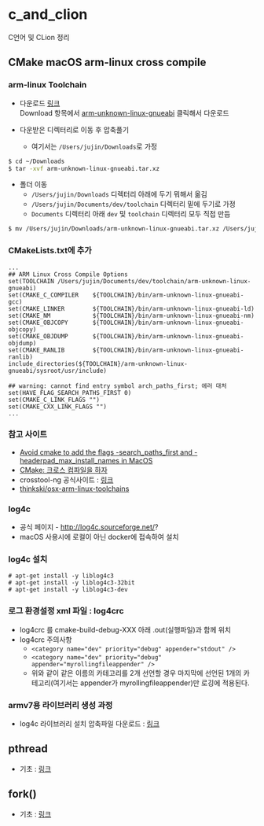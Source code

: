 # c_and_clion
C언어 및 CLion 정리

## CMake macOS arm-linux cross compile
### arm-linux Toolchain  
* 다운로드 [링크](https://github.com/thinkski/osx-arm-linux-toolchains)   
Download 항목에서 [arm-unknown-linux-gnueabi](https://github.com/thinkski/osx-arm-linux-toolchains/releases/download/8.3.0/arm-unknown-linux-gnueabi.tar.xz) 클릭해서 다운로드

* 다운받은 디렉터리로 이동 후 압축풀기
    - 여기서는 `/Users/jujin/Downloads`로 가정
```bash
$ cd ~/Downloads
$ tar -xvf arm-unknown-linux-gnueabi.tar.xz
```
* 폴더 이동
    - `/Users/jujin/Downloads` 디렉터리 아래에 두기 뭐해서 옮김 
    - `/Users/jujin/Documents/dev/toolchain` 디렉터리 밑에 두기로 가정
    - `Documents` 디렉터리 아래 `dev` 및 `toolchain` 디렉터리 모두 직접 만듬
```bash
$ mv /Users/jujin/Downloads/arm-unknown-linux-gnueabi.tar.xz /Users/jujin/Documents/dev/toolchain/
```

### CMakeLists.txt에 추가
```text
...
## ARM Linux Cross Compile Options
set(TOOLCHAIN /Users/jujin/Documents/dev/toolchain/arm-unknown-linux-gnueabi)
set(CMAKE_C_COMPILER    ${TOOLCHAIN}/bin/arm-unknown-linux-gnueabi-gcc)
set(CMAKE_LINKER        ${TOOLCHAIN}/bin/arm-unknown-linux-gnueabi-ld)
set(CMAKE_NM            ${TOOLCHAIN}/bin/arm-unknown-linux-gnueabi-nm)
set(CMAKE_OBJCOPY       ${TOOLCHAIN}/bin/arm-unknown-linux-gnueabi-objcopy)
set(CMAKE_OBJDUMP       ${TOOLCHAIN}/bin/arm-unknown-linux-gnueabi-objdump)
set(CMAKE_RANLIB        ${TOOLCHAIN}/bin/arm-unknown-linux-gnueabi-ranlib)
include_directories(${TOOLCHAIN}/arm-unknown-linux-gnueabi/sysroot/usr/include)

## warning: cannot find entry symbol arch_paths_first; 에러 대처
set(HAVE_FLAG_SEARCH_PATHS_FIRST 0)
set(CMAKE_C_LINK_FLAGS "")
set(CMAKE_CXX_LINK_FLAGS "")
...
```
### 참고 사이트
* [Avoid cmake to add the flags -search_paths_first and -headerpad_max_install_names in MacOS](https://stackoverflow.com/questions/54482519/avoid-cmake-to-add-the-flags-search-paths-first-and-headerpad-max-install-name)
* [CMake: 크로스 컴파일을 하자](https://codecooking.tistory.com/81)
* crosstool-ng 공식사이트 : [링크](https://crosstool-ng.github.io/)
* [thinkski/osx-arm-linux-toolchains](https://github.com/thinkski/osx-arm-linux-toolchains)

### log4c
* 공식 페이지 - http://log4c.sourceforge.net/?
* macOS 사용시에 로컬이 아닌 docker에 접속하여 설치
### log4c 설치
```
# apt-get install -y liblog4c3
# apt-get install -y liblog4c3-32bit
# apt-get install -y liblog4c3-dev
``` 
### 로그 환경설정 xml 파일 : log4crc
* log4crc 를 cmake-build-debug-XXX 아래 .out(실행파일)과 함께 위치
* log4crc 주의사항
    - `<category name="dev" priority="debug" appender="stdout" />`
    - `<category name="dev" priority="debug" appender="myrollingfileappender" />`
    - 위와 같이 같은 이름의 카테고리를 2개 선언할 경우 마지막에 선언된 1개의 카테고리(여기서는 appender가 myrollingfileappender)만 로깅에 적용된다.
    
### armv7용 라이브러리 생성 과정
* log4c 라이브러리 설치 압축파일 다운로드 : [링크](https://sourceforge.net/projects/log4c/files/log4c/1.2.4/log4c-1.2.4.tar.gz/download?use_mirror=jaist)

## pthread
* 기초 : [링크](https://bitsoul.tistory.com/156?category=683199)

## fork()
* 기초 : [링크](https://thdev.net/176)
